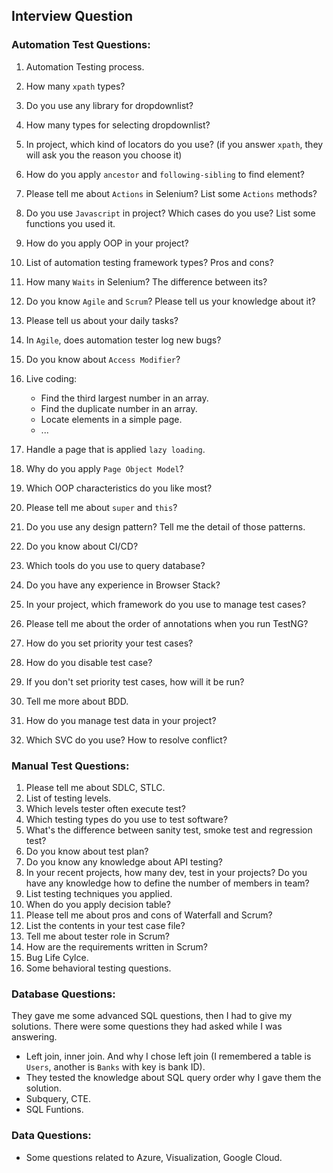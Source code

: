 ## Interview Question

### Automation Test Questions:
1. Automation Testing process.
2. How many `xpath` types?
3. Do you use any library for dropdownlist?
4. How many types for selecting dropdownlist?
5. In project, which kind of locators do you use? (if you answer `xpath`, they will ask you the reason you choose it)
6. How do you apply `ancestor` and `following-sibling` to find element?
7. Please tell me about `Actions` in Selenium? List some `Actions` methods?
8. Do you use `Javascript` in project? Which cases do you use? List some functions you used it.
9. How do you apply OOP in your project?
10. List of automation testing framework types? Pros and cons?
11. How many `Waits` in Selenium? The difference between its?
12. Do you know `Agile` and `Scrum`? Please tell us your knowledge about it?
13. Please tell us about your daily tasks?
14. In `Agile`, does automation tester log new bugs?
15. Do you know about `Access Modifier`?
16. Live coding:

    - Find the third largest number in an array.
    - Find the duplicate number in an array.
    - Locate elements in a simple page.
    - ...

17. Handle a page that is applied `lazy loading`.
18. Why do you apply `Page Object Model`?
19. Which OOP characteristics do you like most?
20. Please tell me about `super` and `this`?
21. Do you use any design pattern? Tell me the detail of those patterns.
22. Do you know about CI/CD?
23. Which tools do you use to query database?
24. Do you have any experience in Browser Stack?
25. In your project, which framework do you use to manage test cases?
26. Please tell me about the order of annotations when you run TestNG?
27. How do you set priority your test cases?
28. How do you disable test case?
29. If you don't set priority test cases, how will it be run?
30. Tell me more about BDD.
31. How do you manage test data in your project?
32. Which SVC do you use? How to resolve conflict?

### Manual Test Questions:
1. Please tell me about SDLC, STLC.
2. List of testing levels.
3. Which levels tester often execute test?
4. Which testing types do you use to test software?
5. What's the difference between sanity test, smoke test and regression test?
6. Do you know about test plan?
7. Do you know any knowledge about API testing?
8. In your recent projects, how many dev, test in your projects? Do you have any knowledge how to define the number of members in team?
9. List testing techniques you applied.
10. When do you apply decision table?
11. Please tell me about pros and cons of Waterfall and Scrum?
12. List the contents in your test case file?
13. Tell me about tester role in Scrum?
14. How are the requirements written in Scrum?
15. Bug Life Cylce.
16. Some behavioral testing questions.

### Database Questions:
They gave me some advanced SQL questions, then I had to give my solutions. There were some questions they had asked while I was answering.

- Left join, inner join. And why I chose left join (I remembered a table is `Users`, another is `Banks` with key is bank ID).
- They tested the knowledge about SQL query order why I gave them the solution.
- Subquery, CTE.
- SQL Funtions.

### Data Questions:
- Some questions related to Azure, Visualization, Google Cloud. 
